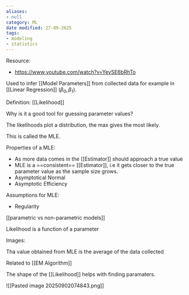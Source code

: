 ```yaml
---
aliases:
- null
category: ML
date modified: 27-09-2025
tags:
- modeling
- statistics
---
```

Resource:
- https://www.youtube.com/watch?v=YevSE6bRhTo

Used to infer [[Model Parameters]] from collected data for example in [[Linear Regression]] ($\beta_0,\beta_1$).

Definition: [[Likelihood]]

Why is it a good tool for guessing parameter values?

The likelihoods plot a distribution, the max gives the most likely.

This is called the MLE.

Properties of a MLE:
- As more data comes in the [[Estimator]] should approach a true value
- MLE is a ==consistent== [[Estimator]], i.e it gets closer to the true parameter value as the sample size grows.
- Asymptotical Normal
- Asymptotic Efficiency

Assumptions for MLE:
- Regularity

[[parametric vs non-parametric models]]

Likelihood is a function of a parameter

Images:

Tha value obtained from MLE is the average of the data collected

Related to [[EM Algorithm]]

The shape of the [[Likelihood]] helps with finding paramaters.

![[Pasted image 20250902074843.png]]